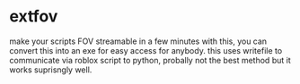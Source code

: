 # extfov
make your scripts FOV streamable in a few minutes with this, you can convert this into an exe for easy access for anybody. this uses writefile to communicate via roblox script to python, probally not the best method but it works suprisngly well.
